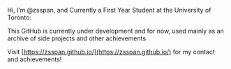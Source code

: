 Hi, I’m @zsspan, and Currently a First Year Student at the University of Toronto:

This GitHub is currently under development and for now, used mainly as an archive of side 
projects and other achievements

Visit [https://zsspan.github.io/](https://zsspan.github.io/) for my contact and achievements!
